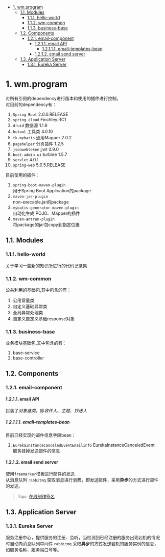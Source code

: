 <!-- TOC -->

- [1. wm.program](#1-wmprogram)
    - [1.1. Modules](#11-modules)
        - [1.1.1. hello-world](#111-hello-world)
        - [1.1.2. wm-common](#112-wm-common)
        - [1.1.3. business-base](#113-business-base)
    - [1.2. Components](#12-components)
        - [1.2.1. email-component](#121-email-component)
            - [1.2.1.1. email API](#1211-email-api)
                - [1.2.1.1.1. email-templates-bean](#12111-email-templates-bean)
            - [1.2.1.2. email send  server](#1212-email-send-server)
    - [1.3. Application Server](#13-application-server)
        - [1.3.1. Eureka Server](#131-eureka-server)

<!-- /TOC -->

# 1. wm.program
对所有引用的dependency进行版本和使用的插件进行控制。<br>
对目前的dependency有：<b1>
1. `Spring Boot` 2.0.0.RELEASE
2. `spring cloud` Finchley.RC1
3. `druid` 数据源 1.1.9
4. `hutool` 工具类 4.0.10
5. `tk.mybatis` 通用Mapper 2.0.2
6. `pagehelper` 分页插件 1.2.5
7. `jsonwebtoken` jjwt 0.9.0
8. `boot.admin.ui` turbine 1.5.7
9. `servlet` 4.0.1
10. `spring-web`  5.0.5.RELEASE

目前使用的插件：<br>
1. `spring-boot-maven-plugin` <br>
    用于Spring Boot Application的package
2. `maven-jar-plugin`<br>
    non-execable.jar的package
3. `mybatis-generator-maven-plugin`<br>
    自动化生成 POJO、Mapper的插件
4. `maven-antrun-plugin`<br>
    将package的jar包copy到指定位置

## 1.1. Modules

### 1.1.1. hello-world
关于学习一些新的知识所进行的代码记录集

### 1.1.2. wm-common

公共利用的基础包,其中包含的有：<b1>
1. 公用常量类
2. 自定义基础异常类
3. 全局异常处理类
4. 自定义自定义基础response对象

### 1.1.3. business-base
业务模块基础包,其中包含的有：<b1>
1. base-service
2. base-controller


## 1.2. Components

### 1.2.1. email-component

#### 1.2.1.1. email API
封装了*对象基类*，即*收件人*、*主题*、*抄送人*
##### 1.2.1.1.1. email-templates-bean
目前已经实现的邮件信息字段bean：

1. `EurekaInstanceCanceledEventEmailinfo` EurekaInstanceCanceledEvent 服务挂掉发送邮件的信息

#### 1.2.1.2. email send  server
使用`freemarker`模板进行邮件的发送.<br>
从消息队列 `rabbitmq` 获取消息进行消费，即发送邮件，采用**异步**的方式进行邮件的发送。
>Tips: <a href="https://si.gnatu.re/?utm_source=next.36kr.com" target="_blank">在线制作签名</a>




## 1.3. Application Server

### 1.3.1. Eureka Server
服务注册中心，提供服务的注册、监听，当检测到已经注册的服务出现宕机的情况时自动向消息队列中间件 `rabbitmq` 采取**异步**的方式发送宕机的服务实例的信息，如服务名称、服务端口号等。

